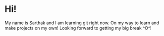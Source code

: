 # Hi!
My name is Sarthak and I am learning git right now. On my way to learn and make projects on my own! Looking forward to getting my big break ^O^!


